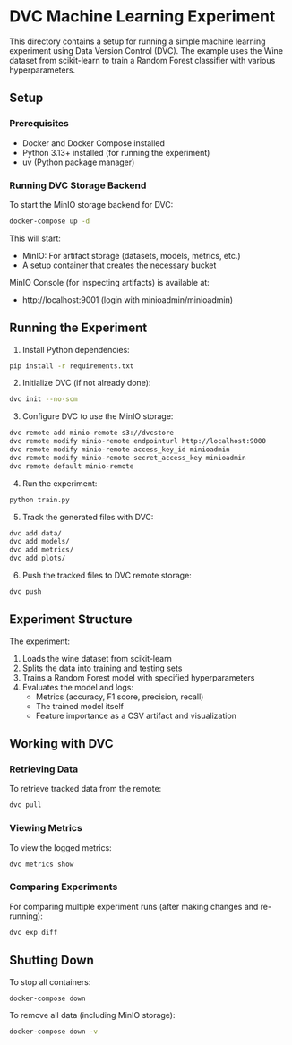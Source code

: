 # DVC Machine Learning Experiment

This directory contains a setup for running a simple machine learning experiment using Data Version Control (DVC). The example uses the Wine dataset from scikit-learn to train a Random Forest classifier with various hyperparameters.

## Setup

### Prerequisites

- Docker and Docker Compose installed
- Python 3.13+ installed (for running the experiment)
- uv (Python package manager)

### Running DVC Storage Backend

To start the MinIO storage backend for DVC:

```bash
docker-compose up -d
```

This will start:
- MinIO: For artifact storage (datasets, models, metrics, etc.)
- A setup container that creates the necessary bucket

MinIO Console (for inspecting artifacts) is available at:
- http://localhost:9001 (login with minioadmin/minioadmin)

## Running the Experiment

1. Install Python dependencies:
```bash
pip install -r requirements.txt
```

2. Initialize DVC (if not already done):
```bash
dvc init --no-scm
```

3. Configure DVC to use the MinIO storage:
```bash
dvc remote add minio-remote s3://dvcstore
dvc remote modify minio-remote endpointurl http://localhost:9000
dvc remote modify minio-remote access_key_id minioadmin
dvc remote modify minio-remote secret_access_key minioadmin
dvc remote default minio-remote
```

4. Run the experiment:
```bash
python train.py
```

5. Track the generated files with DVC:
```bash
dvc add data/
dvc add models/
dvc add metrics/
dvc add plots/
```

6. Push the tracked files to DVC remote storage:
```bash
dvc push
```

## Experiment Structure

The experiment:
1. Loads the wine dataset from scikit-learn
2. Splits the data into training and testing sets
3. Trains a Random Forest model with specified hyperparameters
4. Evaluates the model and logs:
   - Metrics (accuracy, F1 score, precision, recall)
   - The trained model itself
   - Feature importance as a CSV artifact and visualization

## Working with DVC

### Retrieving Data

To retrieve tracked data from the remote:

```bash
dvc pull
```

### Viewing Metrics

To view the logged metrics:

```bash
dvc metrics show
```

### Comparing Experiments

For comparing multiple experiment runs (after making changes and re-running):

```bash
dvc exp diff
```

## Shutting Down

To stop all containers:

```bash
docker-compose down
```

To remove all data (including MinIO storage):

```bash
docker-compose down -v
```